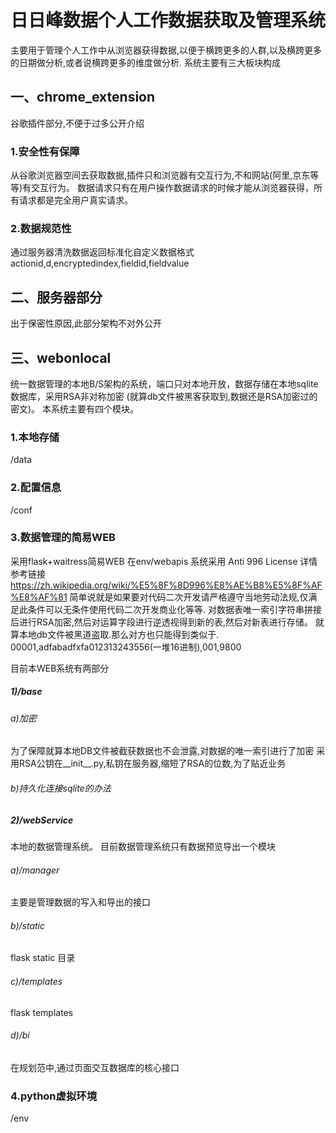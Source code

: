 # 日日峰数据个人工作数据获取及管理系统
主要用于管理个人工作中从浏览器获得数据,以便于横跨更多的人群,以及横跨更多的日期做分析,或者说横跨更多的维度做分析.
系统主要有三大板块构成
## 一、chrome_extension
谷歌插件部分,不便于过多公开介绍
### 1.安全性有保障
从谷歌浏览器空间去获取数据,插件只和浏览器有交互行为,不和网站(阿里,京东等等)有交互行为。
数据请求只有在用户操作数据请求的时候才能从浏览器获得，所有请求都是完全用户真实请求。
### 2.数据规范性
通过服务器清洗数据返回标准化自定义数据格式 actionid,d,encryptedindex,fieldid,fieldvalue
## 二、服务器部分
出于保密性原因,此部分架构不对外公开
## 三、webonlocal
统一数据管理的本地B/S架构的系统，端口只对本地开放，数据存储在本地sqlite数据库，采用RSA非对称加密
(就算db文件被黑客获取到,数据还是RSA加密过的密文)。
本系统主要有四个模块。
### 1.本地存储
/data
### 2.配置信息
/conf
### 3.数据管理的简易WEB
采用flask+waitress简易WEB  在env/webapis 系统采用 Anti 996 License 详情参考链接 https://zh.wikipedia.org/wiki/%E5%8F%8D996%E8%AE%B8%E5%8F%AF%E8%AF%81 
简单说就是如果要对代码二次开发请严格遵守当地劳动法规,仅满足此条件可以无条件使用代码二次开发商业化等等.
对数据表唯一索引字符串拼接后进行RSA加密,然后对运算字段进行逆透视得到新的表,然后对新表进行存储。
就算本地db文件被黑道盗取.那么对方也只能得到类似于. 00001,adfabadfxfa012313243556(一堆16进制),001,9800

目前本WEB系统有两部分
##### 1)/base
###### a)加密
为了保障就算本地DB文件被截获数据也不会泄露,对数据的唯一索引进行了加密
采用RSA公钥在__init__.py,私钥在服务器,缩短了RSA的位数,为了贴近业务
###### b)持久化连接sqlite的办法
##### 2)/webService
本地的数据管理系统。
目前数据管理系统只有数据预览导出一个模块
###### a)/manager
主要是管理数据的写入和导出的接口
###### b)/static
flask static 目录 
###### c)/templates
flask templates 
###### d)/bi
在规划范中,通过页面交互数据库的核心接口
### 4.python虚拟环境
/env

